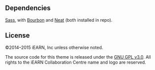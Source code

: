 ## Dependencies

[Sass](https://github.com/sass/sass), with [Bourbon](https://github.com/thoughtbot/bourbon) and [Neat](https://github.com/thoughtbot/neat) (both installed in repo).

## License

©2014–2015 iEARN, Inc unless otherwise noted.

The source code for this theme is released under the [GNU GPL v3.0](https://gnu.org/licenses/old-licenses/gpl-2.0.txt). All rights to the iEARN Collaboration Centre name and logo are reserved.